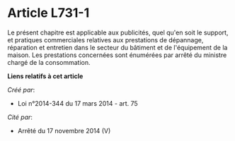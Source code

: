 # Article L731-1

Le présent chapitre est applicable aux publicités, quel qu'en soit le support, et pratiques commerciales relatives aux
prestations de dépannage, réparation et entretien dans le secteur du bâtiment et de l'équipement de la maison. Les
prestations concernées sont énumérées par arrêté du ministre chargé de la consommation.

**Liens relatifs à cet article**

_Créé par_:

  - Loi n°2014-344 du 17 mars 2014 - art. 75

_Cité par_:

  - Arrêté du 17 novembre 2014 (V)
